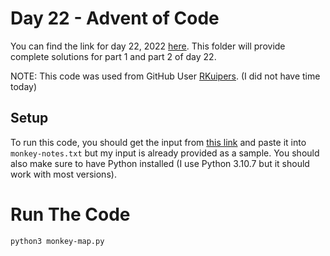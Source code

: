 # Day 22 - Advent of Code

You can find the link for day 22, 2022 [here](https://adventofcode.com/2022/day/22). This folder will provide complete solutions for part 1 and part 2 of day 22.

NOTE: This code was used from GitHub User [RKuipers](https://raw.githubusercontent.com/RKuipers/Advent-of-code/main/2022/day22.py). (I did not have time today)

## Setup

To run this code, you should get the input from [this link](https://adventofcode.com/2022/day/22/input) and paste it into `monkey-notes.txt` but my input is already provided as a sample. You should also make sure to have Python installed (I use Python 3.10.7 but it should work with most versions).

# Run The Code

```bash
python3 monkey-map.py
```
